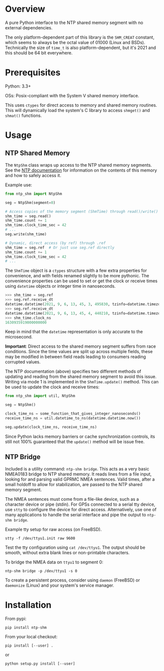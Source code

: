 # Overview
A pure Python interface to the NTP shared memory segment with no external
dependencies.

The only platform-dependent part of this library is the `SHM_CREAT` constant,
which seems to always be the octal value of 01000 (Linux and BSDs). Technically
the size of `time_t` is also platform-dependent, but it's 2021 and this should
be 64 bit everywhere.

# Prerequisites
Python: 3.3+

OSs: Posix-compliant with the System V shared memory interface.

This uses `ctypes` for direct access to memory and shared memory routines. This
will dynamically load the system's C library to access `shmget()` and `shmat()`
functions.

# Usage

## NTP Shared Memory
The `NtpShm` class wraps up access to the NTP shared memory segments. See the
[NTP documentation](https://docs.ntpsec.org/latest/driver_shm.html) for
information on the contents of this memory and how to safely access it.

Example use:
```python
from ntp_shm import NtpShm

seg = NtpShm(segment=0)

# Access copies of the memory segment (ShmTime) through read()/write()
shm_time = seg.read()
shm_time.count += 1
shm_time.clock_time_sec = 42
# ...
seg.write(shm_time)

# Dynamic, direct access (by ref) through .ref
shm_time = seg.ref  # Or just use seg.ref directly
shm_time.count += 1
shm_time.clock_time_sec = 42
# ...
```

The `ShmTime` object is a `ctypes` structure with a few extra properties for
convenience, and with fields renamed slightly to be more pythonic. The
convenience properties can be used to set or get the clock or receive times
using `datetime` objects or integer time in nanoseconds.

```python
>>> shm_time = seg.ref
>>> seg.ref.receive_dt
datetime.datetime(2021, 9, 6, 13, 45, 3, 495830, tzinfo=datetime.timezone.utc)
>>> seg.ref.receive_dt
datetime.datetime(2021, 9, 6, 13, 45, 4, 440210, tzinfo=datetime.timezone.utc)
>>> shm_time.clock_ns
1630935919000000000
```

Keep in mind that the `datetime` representation is only accurate to the
microsecond.

**Important**: Direct access to the shared memory segment suffers from race
conditions. Since the time values are split up across multiple fields, these
may be modified in between field reads leading to consumers reading corrupted
values.

The NTP documentation (above) specifies two different methods of updating and
reading from the shared memory segment to avoid this issue. Writing via mode 1
is implemented in the `ShmTime.update()` method. This can be used to update
the clock and receive times:

```python
from ntp_shm import util, NtpShm

seg = NtpShm()

clock_time_ns = some_function_that_gives_integer_nanoseconds()
receive_time_ns = util.datetime_to_ns(datetime.datetime.now())

seg.update(clock_time_ns, receive_time_ns)
```

Since Python lacks memory barriers or cache synchronization controls, its still
not 100% guaranteed that the `update()` method will be issue free.

## NTP Bridge
Included is a utility command: `ntp-shm bridge`. This acts as a very basic
NMEA0183 bridge to NTP shared memory. It reads lines from a file input, looking
for and parsing valid GPRMC NMEA sentences. Valid times, after a small holdoff
to allow for stabilization, are passed to the NTP shared memory segment.

The NMEA sentences must come from a file-like device, such as a character
device or pipe (stdin). For GPSs connected to a serial tty device, use `stty`
to configure the device for direct access. Alternatively, use one of many
applications to handle the serial interface and pipe the output to `ntp-shm
bridge`.

Example tty setup for raw access (on FreeBSD).
```shell
stty -f /dev/ttyu1.init raw 9600
```

Test the tty configuration using `cat /dev/ttyu1`. The output should be
smooth, without extra blank lines or non-printable characters.

To bridge the NMEA data on `ttyu1` to segment 0:
```shell
ntp-shm bridge -p /dev/ttyu1 -s 0
```

To create a persistent process, consider using `daemon` (FreeBSD) or
`daemonize` (Linux) and your system's service manager.

# Installation
From pypi:
```shell
pip install ntp-shm
```

From your local checkout:
```shell
pip install [--user] .
```

or

```shell
python setup.py install [--user]
```
